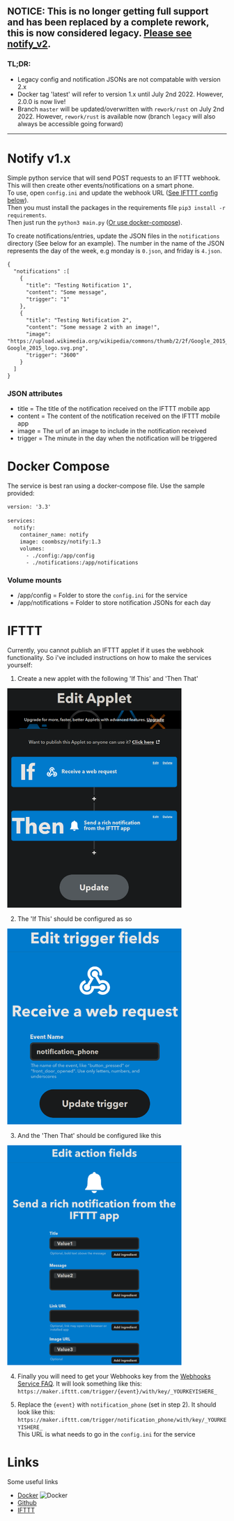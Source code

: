 ## NOTICE: This is no longer getting full support and has been replaced by a complete rework, this is now considered legacy. [Please see notify_v2](notify_v2.md).
### TL;DR:
 - Legacy config and notification JSONs are not compatable with version 2.x
 - Docker tag 'latest' will refer to version 1.x until July 2nd 2022. However, 2.0.0 is now live!
 - Branch `master` will be updated/overwritten with `rework/rust` on July 2nd 2022. However, `rework/rust` is available now (branch `legacy` will also always be accessible going forward)

---

# Notify v1.x
Simple python service that will send POST requests to an IFTTT webhook. This will then create other events/notifications on a smart phone.\
To use, open `config.ini` and update the webhook URL ([See IFTTT config below](#IFTTT)). \
Then you must install the packages in the requirements file `pip3 install -r requirements`.\
Then just run the `python3 main.py` ([Or use docker-compose](#DockerCompose)).

To create notifications/entries, update the JSON files in the `notifications` directory (See below for an example). The number in the name of the JSON represents the day of the week, e.g monday is `0.json`, and friday is `4.json`.

```
{
  "notifications" :[
    {
      "title": "Testing Notification 1",
      "content": "Some message",
      "trigger": "1"
    },
    {
      "title": "Testing Notification 2",
      "content": "Some message 2 with an image!",
      "image": "https://upload.wikimedia.org/wikipedia/commons/thumb/2/2f/Google_2015_logo.svg/368px-Google_2015_logo.svg.png",
      "trigger": "3600"
    }
  ]
}
```
### JSON attributes
- title = The title of the notification received on the IFTTT mobile app
- content = The content of the notification received on the IFTTT mobile app
- image = The url of an image to include in the notification received
- trigger = The minute in the day when the notification will be triggered

# Docker Compose
The service is best ran using a docker-compose file. Use the sample provided:
```
version: '3.3'

services:
  notify:
    container_name: notify
    image: coombszy/notify:1.3
    volumes:
      - ./config:/app/config
      - ./notifications:/app/notifications
```
### Volume mounts
- /app/config = Folder to store the `config.ini` for the service
- /app/notifications = Folder to store notification JSONs for each day

# IFTTT
Currently, you cannot publish an IFTTT applet if it uses the webhook functionality. So i've included instructions on how to make the services yourself:

1. Create a new applet with the following 'If This' and 'Then That'
<div>
  <img src="https://github.com/coombszy/notify/blob/master/docs/IFTTT-1.png?raw=true" width="400">
</div>

2. The 'If This' should be configured as so
<div>
  <img src="https://github.com/coombszy/notify/blob/master/docs/IFTTT-2.png?raw=true" width="400">
</div>

3. And the 'Then That' should be configured like this
<div>
    <img src="https://github.com/coombszy/notify/blob/master/docs/IFTTT-3.png?raw=true" width="400">
</div>

4. Finally you will need to get your Webhooks key from the [Webhooks Service FAQ](https://help.ifttt.com/hc/en-us/articles/115010230347-Webhooks-service-FAQ). It will look something like this:\
`https://maker.ifttt.com/trigger/{event}/with/key/_YOURKEYISHERE_`  

5. Replace the `{event}` with `notification_phone` (set in step 2). It should look like this:\
`https://maker.ifttt.com/trigger/notification_phone/with/key/_YOURKEYISHERE_`\
This URL is what needs to go in the `config.ini` for the service


# Links
Some useful links
- [Docker](https://hub.docker.com/r/coombszy/notify) ![Docker](https://img.shields.io/docker/pulls/coombszy/notify)
- [Github](https://github.com/Coombszy/notify)
- [IFTTT](https://ifttt.com)